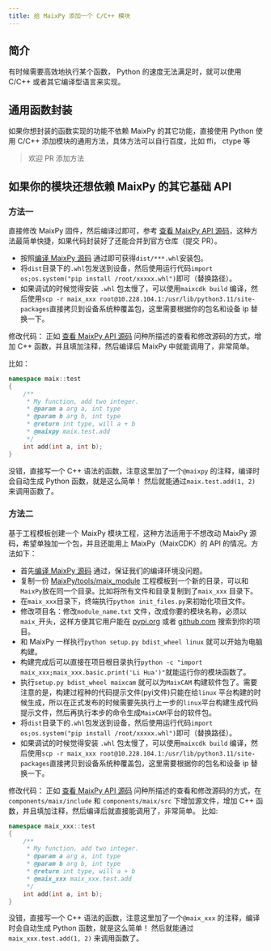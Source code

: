 ```yaml
---
title: 给 MaixPy 添加一个 C/C++ 模块
---
```


## 简介

有时候需要高效地执行某个函数， Python 的速度无法满足时，就可以使用 C/C++ 或者其它编译型语言来实现。


## 通用函数封装

如果你想封装的函数实现的功能不依赖 MaixPy 的其它功能，直接使用 Python 使用 C/C++ 添加模块的通用方法，具体方法可以自行百度，比如 ffi， ctype 等
> 欢迎 PR 添加方法

## 如果你的模块还想依赖 MaixPy 的其它基础 API

### 方法一

直接修改 MaixPy 固件，然后编译过即可，参考 [查看 MaixPy API 源码](../basic/view_src_code.md)，这种方法最简单快捷，如果代码封装好了还能合并到官方仓库（提交 PR）。

* 按照[编译 MaixPy 源码](./build.md) 通过即可获得`dist/***.whl`安装包。
* 将`dist`目录下的`.whl`包发送到设备，然后使用运行代码`import os;os.system("pip install /root/xxxxx.whl")`即可（替换路径）。
* 如果调试的时候觉得安装 `.whl` 包太慢了，可以使用`maixcdk build` 编译，然后使用`scp -r maix_xxx root@10.228.104.1:/usr/lib/python3.11/site-packages`直接拷贝到设备系统种覆盖包，这里需要根据你的包名和设备 ip 替换一下。

修改代码：
正如 [查看 MaixPy API 源码](../basic/view_src_code.md) 问种所描述的查看和修改源码的方式，增加 C++ 函数，并且填加注释，然后编译后 MaixPy 中就能调用了，非常简单。

比如：
```cpp
namespace maix::test
{
    /**
     * My function, add two integer.
     * @param a arg a, int type
     * @param b arg b, int type
     * @return int type, will a + b
     * @maixpy maix.test.add
     */
    int add(int a, int b);
}
```

没错，直接写一个 C++ 语法的函数，注意这里加了一个`@maixpy` 的注释，编译时会自动生成 Python 函数，就是这么简单！
然后就能通过`maix.test.add(1, 2)` 来调用函数了。

### 方法二

基于工程模板创建一个 MaixPy 模块工程，这种方法适用于不想改动 MaixPy 源码，希望单独加一个包，并且还能用上 MaixPy（MaixCDK）的 API 的情况。方法如下：

* 首先[编译 MaixPy 源码](./build.md) 通过，保证我们的编译环境没问题。
* 复制一份 [MaixPy/tools/maix_module](https://github.com/sipeed/MaixPy/tree/main/tools/maix_module) 工程模板到一个新的目录，可以和`MaixPy`放在同一个目录。比如将所有文件和目录复制到了`maix_xxx` 目录下。
* 在`maix_xxx`目录下，终端执行`python init_files.py`来初始化项目文件。
* 修改项目名：修改`module_name.txt` 文件，改成你要的模块名称，必须以`maix_`开头，这样方便其它用户能在 [pypi.org](https://pypi.org) 或者 [github.com](https://github.com) 搜索到你的项目。
* 和 MaixPy 一样执行`python setup.py bdist_wheel linux` 就可以开始为电脑构建。
* 构建完成后可以直接在项目根目录执行`python -c "import maix_xxx;maix_xxx.basic.print('Li Hua')"`就能运行你的模块函数了。
* 执行`setup.py bdist_wheel maixcam` 就可以为`MaixCAM` 构建软件包了。需要注意的是，构建过程种的代码提示文件(pyi文件)只能在给`linux` 平台构建的时候生成，所以在正式发布的时候需要先执行上一步的`linux`平台构建生成代码提示文件，然后再执行本步的命令生成`MaixCAM`平台的软件包。
* 将`dist`目录下的`.whl`包发送到设备，然后使用运行代码`import os;os.system("pip install /root/xxxxx.whl")`即可（替换路径）。
* 如果调试的时候觉得安装 `.whl` 包太慢了，可以使用`maixcdk build` 编译，然后使用`scp -r maix_xxx root@10.228.104.1:/usr/lib/python3.11/site-packages`直接拷贝到设备系统种覆盖包，这里需要根据你的包名和设备 ip 替换一下。

修改代码：
正如 [查看 MaixPy API 源码](../basic/view_src_code.md) 问种所描述的查看和修改源码的方式，在`components/maix/include` 和 `components/maix/src` 下增加源文件，增加 C++ 函数，并且填加注释，然后编译后就直接能调用了，非常简单。
比如:

```cpp
namespace maix_xxx::test
{
    /**
     * My function, add two integer.
     * @param a arg a, int type
     * @param b arg b, int type
     * @return int type, will a + b
     * @maix_xxx maix_xxx.test.add
     */
    int add(int a, int b);
}
```

没错，直接写一个 C++ 语法的函数，注意这里加了一个`@maix_xxx` 的注释，编译时会自动生成 Python 函数，就是这么简单！
然后就能通过`maix_xxx.test.add(1, 2)` 来调用函数了。




